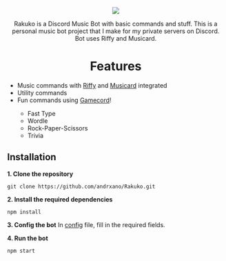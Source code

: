 <div align="center">
<img src="https://cdn.discordapp.com/attachments/1276771043347922954/1280714077953331305/Rakuko_Banner.png?ex=66d9156e&is=66d7c3ee&hm=eeff527bb101ae32a18b06af462b7fca07ab2ccca3714d28b707ee3ab1642c74&" />
<p align="center">Rakuko is a Discord Music Bot with basic commands and stuff. This is a personal music bot project that I make for my private servers on Discord. Bot uses Riffy and Musicard.</p>
</div>
<p>


<h1 align="center">Features</h1>

<ul>
  <li>Music commands with <a href="https://github.com/riffy-team/riffy">Riffy</a> and <a href="https://github.com/unburn/musicard">Musicard</a> integrated</li>
  <li>Utility commands</li>
  <li>Fun commands using <a href="https://github.com/aniket091/Gamecord">Gamecord</a>!</li>
  <ul>
    <li>Fast Type</li>
    <li>Wordle</li>
    <li>Rock-Paper-Scissors</li>
    <li>Trivia</li>
  </ul>
</ul>

## Installation
**1. Clone the repository**
```
git clone https://github.com/andrxano/Rakuko.git
```

**2. Install the required dependencies**
```
npm install
```

**3. Config the bot**
In [config](./config.json) file, fill in the required fields.

**4. Run the bot**
```js
npm start
```
